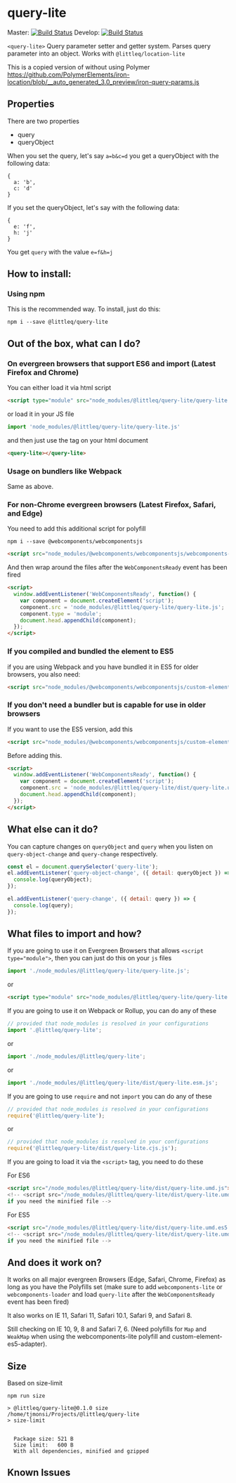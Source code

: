 # query-lite
Master: [![Build Status](https://travis-ci.org/tjmonsi/query-lite.svg?branch=master)](https://travis-ci.org/tjmonsi/query-lite)
Develop: [![Build Status](https://travis-ci.org/tjmonsi/query-lite.svg?branch=develop)](https://travis-ci.org/tjmonsi/query-lite)

`<query-lite>` Query parameter setter and getter system. Parses query parameter into an object. Works with `@littleq/location-lite`

This is a copied version of without using Polymer https://github.com/PolymerElements/iron-location/blob/__auto_generated_3.0_preview/iron-query-params.js


## Properties

There are two properties

- query
- queryObject

When you set the query, let's say `a=b&c=d` you get a queryObject with the following data:

```
{
  a: 'b',
  c: 'd'
}
```

If you set the queryObject, let's say with the following data:

```
{
  e: 'f',
  h: 'j'
}
```

You get `query` with the value `e=f&h=j`

## How to install:

### Using npm
This is the recommended way. To install, just do this:
```
npm i --save @littleq/query-lite
```

## Out of the box, what can I do?

### On evergreen browsers that support ES6 and import (Latest Firefox and Chrome)

You can either load it via html script

```html
<script type="module" src="node_modules/@littleq/query-lite/query-lite.js">
```

or load it in your JS file

```js
import 'node_modules/@littleq/query-lite/query-lite.js'
```

and then just use the tag on your html document

```html
<query-lite></query-lite>
```

### Usage on bundlers like Webpack

Same as above.

### For non-Chrome evergreen browsers (Latest Firefox, Safari, and Edge)

You need to add this additional script for polyfill

```
npm i --save @webcomponents/webcomponentsjs
```

```html
<script src="node_modules/@webcomponents/webcomponentsjs/webcomponents-loader.js">
```

And then wrap around the files after the `WebComponentsReady` event has been fired

```html
<script>
  window.addEventListener('WebComponentsReady', function() {
    var component = document.createElement('script');
    component.src = 'node_modules/@littleq/query-lite/query-lite.js';
    component.type = 'module';
    document.head.appendChild(component);
  });
</script>
```


### If you compiled and bundled the element to ES5

if you are using Webpack and you have bundled it in ES5 for older browsers, you also need:

```html
<script src="node_modules/@webcomponents/webcomponentsjs/custom-elements-es5-adapter.js">
```


### If you don't need a bundler but is capable for use in older browsers

If you want to use the ES5 version, add this

```html
<script src="node_modules/@webcomponents/webcomponentsjs/custom-elements-es5-adapter.js">
```

Before adding this.

```html
<script>
  window.addEventListener('WebComponentsReady', function() {
    var component = document.createElement('script');
    component.src = 'node_modules/@littleq/query-lite/dist/query-lite.umd.es5.js';
    document.head.appendChild(component);
  });
</script>
```

## What else can it do?

You can capture changes on `queryObject` and `query` when you listen on `query-object-change` and `query-change` respectively.

```js
const el = document.querySelector('query-lite');
el.addEventListener('query-object-change', ({ detail: queryObject }) => {
  console.log(queryObject);
});

el.addEventListener('query-change', ({ detail: query }) => {
  console.log(query);
});
```

## What files to import and how?

If you are going to use it on Evergreen Browsers that allows `<script type="module">`,
then you can just do this on your `js` files

```js
import './node_modules/@littleq/query-lite/query-lite.js';
```

or

```html
<script type="module" src="node_modules/@littleq/query-lite/query-lite.js">
```

If you are going to use it on Webpack or Rollup, you can do any of these

```js
// provided that node_modules is resolved in your configurations
import '.@littleq/query-lite';
```

or

```js
import './node_modules/@littleq/query-lite';
```

or

```js
import './node_modules/@littleq/query-lite/dist/query-lite.esm.js';
```

If you are going to use `require` and not `import` you can do any of these

```js
// provided that node_modules is resolved in your configurations
require('@littleq/query-lite');
```

or

```js
// provided that node_modules is resolved in your configurations
require('@littleq/query-lite/dist/query-lite.cjs.js');
```

If you are going to load it via the `<script>` tag, you need to do these

For ES6

```html
<script src="/node_modules/@littleq/query-lite/dist/query-lite.umd.js">
<!-- <script src="/node_modules/@littleq/query-lite/dist/query-lite.umd.min.js">
if you need the minified file -->
```

For ES5

```html
<script src="/node_modules/@littleq/query-lite/dist/query-lite.umd.es5.js">
<!-- <script src="/node_modules/@littleq/query-lite/dist/query-lite.umd.es5.min.js">
if you need the minified file -->
```


## And does it work on?

It works on all major evergreen Browsers (Edge, Safari, Chrome, Firefox) as long as you have the Polyfills
set (make sure to add `webcomponents-lite` or `webcomponents-loader` and load `query-lite` after the
`WebComponentsReady` event has been fired)

It also works on IE 11, Safari 11, Safari 10.1, Safari 9, and Safari 8.

Still checking on IE 10, 9, 8 and Safari 7, 6. (Need polyfills for `Map` and `WeakMap` when using the webcomponents-lite polyfill and custom-element-es5-adapter).


## Size

Based on size-limit

```
npm run size

> @littleq/query-lite@0.1.0 size /home/tjmonsi/Projects/@littleq/query-lite
> size-limit


  Package size: 521 B
  Size limit:   600 B
  With all dependencies, minified and gzipped
```

## Known Issues